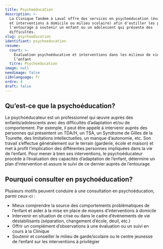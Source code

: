 ```yaml
---
title: Psychoéducation
description: >-
  La Clinique Tandem à Laval offre des services en psychoéducation (évaluation
  et interventions à domicile ou milieu scolaire) afin d'outiller les parents et
  l'entourage à soutenir un enfant ou un adolescent qui présente des
  difficultés.
slug: psychoeducation
identifiant: psychoeducation
resume:
  court: >-
    Évaluation psychoéducative et interventions dans les milieux de vie de
    l’enfant
  titre: Psychoéducation
image: null
needimage: false
i18nlanguage: fr
ordre: 4
draft: false
---
```

## Qu’est-ce que la psychoéducation?

Le psychoéducateur est un professionnel qui œuvre
auprès des enfants/adolescents avec des difficultés d’adaptation et/ou de comportement. Par exemple, il peut être appelé à intervenir auprès des personnes qui présentent un TDA/H, un TSA, un Syndrome de Gilles de la Tourette, des limitations intellectuelles, un manque d’autonomie, etc. Son
travail s’effectue généralement sur le terrain (garderie, école et maison) et
met à profit l’implication des différentes personnes impliquées dans la vie de
l’enfant. Pour mener à bien ses interventions, le psychoéducateur procède à
l’évaluation des capacités d’adaptation de l’enfant, détermine un plan
d’intervention et assure le suivi de ce dernier auprès de l’entourage.

## Pourquoi consulter en psychoéducation?

Plusieurs motifs peuvent conduire à une
consultation en psychoéducation, parmi ceux-ci :

* Mieux comprendre la source des comportements
  problématiques de l’enfant et aider à la mise en place de moyens d’interventions à
  domicile
* Intervenir en situation de crise ou dans le cadre
  d’événements de vie déstabilisants (séparation, changement d’école, deuil, etc.)
* Offrir un complément d’observations à une évaluation
  ou un suivi en cours à la Clinique
* Soutenir et conseiller le milieu de garde/scolaire ou  le centre jeunesse de l’enfant sur les interventions à privilégier
